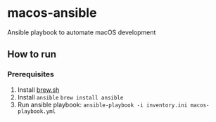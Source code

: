 # macos-ansible
Ansible playbook to automate macOS development


## How to run

### Prerequisites 

1. Install [brew.sh](brew.sh)
2. Install `ansible` `brew install ansible`
3. Run ansible playbook: `ansible-playbook -i inventory.ini macos-playbook.yml`  